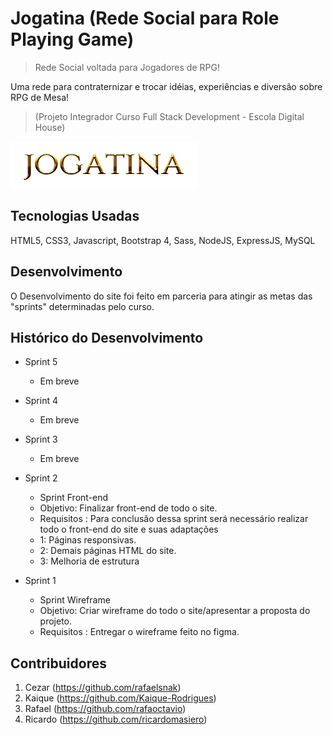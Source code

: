 # Jogatina (Rede Social para Role Playing Game)
> Rede Social voltada para Jogadores de RPG!

Uma rede para contraternizar e trocar idéias, experiências e diversão sobre RPG de Mesa!

>(Projeto Integrador Curso Full Stack Development - Escola Digital House)

![](./public/images/Jogatina_Header.png)


## Tecnologias Usadas

HTML5, CSS3, Javascript, Bootstrap 4, Sass, NodeJS, ExpressJS, MySQL

## Desenvolvimento

O Desenvolvimento do site foi feito em parceria para atingir as metas das "sprints" determinadas pelo curso.

## Histórico do Desenvolvimento

* Sprint 5

   - Em breve 

* Sprint 4

    - Em breve 

* Sprint 3

    - Em breve 
    
* Sprint 2

    - Sprint Front-end
    - Objetivo: Finalizar front-end de todo o site.
    - Requisitos : Para conclusão dessa sprint será necessário realizar todo o front-end do site e suas adaptações
    - 1: Páginas responsivas.
    - 2: Demais páginas HTML do site.
    - 3: Melhoria de estrutura

- Sprint 1

    - Sprint Wireframe
    - Objetivo: Criar wireframe do todo o site/apresentar a proposta do projeto.
    - Requisitos : Entregar o wireframe feito no figma.
  

## Contribuidores

1. Cezar (https://github.com/rafaelsnak)
2. Kaique (https://github.com/Kaique-Rodrigues)
3. Rafael (https://github.com/rafaoctavio)
4. Ricardo (https://github.com/ricardomasiero)

